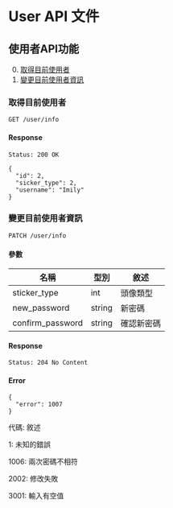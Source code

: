 # User API 文件

## 使用者API功能

0. [取得目前使用者](#取得目前使用者)
0. [變更目前使用者資訊](#變更目前使用者資訊)

### 取得目前使用者

`GET /user/info`

#### Response

`Status: 200 OK`

```
{
  "id": 2,
  "sicker_type": 2,
  "username": "Imily"
}
```

### 變更目前使用者資訊

`PATCH /user/info`

#### 參數

名稱 | 型別 | 敘述
--- | --- | ---
sticker_type     | int | 頭像類型
new_password     | string | 新密碼
confirm_password | string | 確認新密碼

#### Response

`Status: 204 No Content`

#### Error

```
{
  "error": 1007
}
```

代碼: 敘述

1: 未知的錯誤

1006: 兩次密碼不相符

2002: 修改失敗

3001: 輸入有空值
